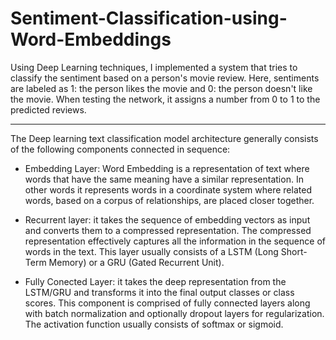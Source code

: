 # Sentiment-Classification-using-Word-Embeddings

Using Deep Learning techniques, I implemented a system that tries to classify the sentiment based on a person's movie review. Here, sentiments are labeled as 1: the person likes the movie and 0: the person doesn't like the movie. When testing the network, it assigns a number from 0 to 1 to the predicted reviews. 

***

The Deep learning text classification model architecture generally consists of the following components connected in sequence:

* Embedding Layer: Word Embedding is a representation of text where words that have the same meaning have a similar representation. In other words it represents words in a coordinate system where related words, based on a corpus of relationships, are placed closer together.

* Recurrent layer: it takes the sequence of embedding vectors as input and converts them to a compressed representation. The compressed representation effectively captures all the information in the sequence of words in the text. This layer usually consists of a LSTM (Long Short-Term Memory) or a GRU (Gated Recurrent Unit).

* Fully Conected Layer: it takes the deep representation from the LSTM/GRU and transforms it into the final output classes or class scores. This component is comprised of fully connected layers along with batch normalization and optionally dropout layers for regularization. The activation function usually consists of softmax or sigmoid. 

